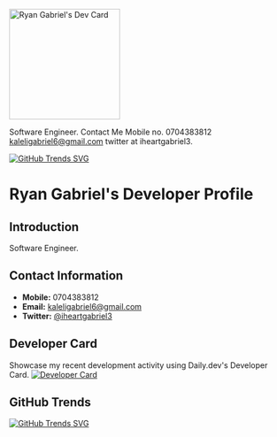 
 <a href="https://app.daily.dev/ryangabriel73"><img src="https://api.daily.dev/devcards/fd081077e5ba48a09c69d0b4ac3708e4.png?r=q7w" width="200" alt="Ryan Gabriel's Dev Card"/></a>

Software Engineer. 
Contact Me
Mobile no. 0704383812
kaleligabriel6@gmail.com
twitter at iheartgabriel3.


 [![GitHub Trends SVG](https://api.githubtrends.io/user/svg/RyanKaleliGabriel/langs?time_range=one_year&include_private=True&loc_metric=changed&compact=True&theme=dark)](https://githubtrends.io)


# Ryan Gabriel's Developer Profile

## Introduction
Software Engineer.

## Contact Information
- **Mobile:** 0704383812
- **Email:** kaleligabriel6@gmail.com
- **Twitter:** [@iheartgabriel3](https://twitter.com/iheartgabriel3)


## Developer Card
Showcase my recent development activity using Daily.dev's Developer Card.
[![Developer Card](https://api.daily.dev/devcards/fd081077e5ba48a09c69d0b4ac3708e4.png?r=q7w)](https://app.daily.dev/ryangabriel73)


## GitHub Trends
[![GitHub Trends SVG](https://api.githubtrends.io/user/svg/RyanKaleliGabriel/langs?time_range=one_year&include_private=True&loc_metric=changed&compact=True&theme=dark)](https://githubtrends.io)








